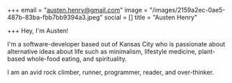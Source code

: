 +++
email = "austen.henry@gmail.com"
image = "/images/2159a2ec-0ae5-487b-83ba-fbb7bb9394a3.jpeg"
social = []
title = "Austen Henry"

+++
Hey, I'm Austen!

I'm a software-developer based out of Kansas City who is passionate about alternative ideas about life such as minimalism, lifestyle medicine, plant-based whole-food eating, and spirituality.

I am an avid rock climber, runner, programmer, reader, and over-thinker. 